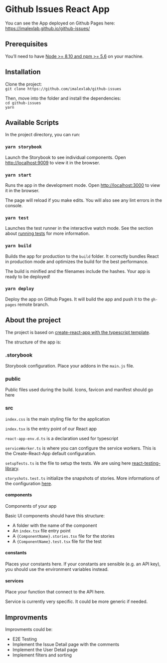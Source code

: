 # Github Issues React App

You can see the App deployed on Github Pages here: <https://imalexlab.github.io/github-issues/>

## Prerequisites

You’ll need to have [Node >= 8.10 and npm >= 5.6](https://nodejs.org/en/) on your machine.

## Installation

Clone the project:  
`git clone https://github.com/imalexlab/github-issues`

Then, move into the folder and install the dependencies:  
`cd github-issues`  
`yarn`

## Available Scripts

In the project directory, you can run:

### `yarn storybook`

Launch the Storybook to see individual components.
Open [http://localhost:9009](http://localhost:9009) to view it in the browser.

### `yarn start`

Runs the app in the development mode.
Open [http://localhost:3000](http://localhost:3000) to view it in the browser.

The page will reload if you make edits.
You will also see any lint errors in the console.

### `yarn test`

Launches the test runner in the interactive watch mode.
See the section about [running tests](https://facebook.github.io/create-react-app/docs/running-tests) for more information.

### `yarn build`

Builds the app for production to the `build` folder.
It correctly bundles React in production mode and optimizes the build for the best performance.

The build is minified and the filenames include the hashes.
Your app is ready to be deployed!

### `yarn deploy`

Deploy the app on Github Pages.
It will build the app and push it to the `gh-pages` remote branch.

## About the project

The project is based on [create-react-app with the typescript template](https://create-react-app.dev/docs/adding-typescript/).

The structure of the app is:

### .storybook

Storybook configuration.
Place your addons in the `main.js` file.

### public

Public files used during the build. Icons, favicon and manifest should go here

### src

`index.css` is the main styling file for the application

`index.tsx` is the entry point of our React app

`react-app-env.d.ts` is a declaration used for typescript

`serviceWorker.ts` is where you can configure the service workers. This is the Create-React-App default configuration.

`setupTests.ts` is the file to setup the tests. We are using here [react-testing-library](https://github.com/testing-library/react-testing-library).

`storyshots.test.ts` initialize the snapshots of stories. More informations of the configuration [here](https://github.com/storybookjs/storybook/tree/master/addons/storyshots/storyshots-core).

#### components

Components of your app

Basic UI components should have this structure:

- A folder with the name of the component
- An `index.tsx` file entry point
- A `{ComponentName}.stories.tsx` file for the stories
- A `{ComponentName}.test.tsx` file for the test

#### constants

Places your constants here. If your constants are sensible (e.g. an API key), you should use the environment variables instead.

#### services

Place your function that connect to the API here.

Service is currently very specific. It could be more generic if needed.

## Improvments

Improvments could be:

- E2E Testing
- Implement the Issue Detail page with the comments
- Implement the User Detail page
- Implement filters and sorting
